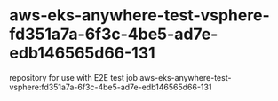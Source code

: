 # aws-eks-anywhere-test-vsphere-fd351a7a-6f3c-4be5-ad7e-edb146565d66-131
repository for use with E2E test job aws-eks-anywhere-test-vsphere:fd351a7a-6f3c-4be5-ad7e-edb146565d66-131
